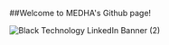##Welcome to MEDHA's Github page!

![Black Technology LinkedIn Banner (2)](https://user-images.githubusercontent.com/41751303/121058701-46d58e80-c7de-11eb-8ecb-5a2545acb108.png)
